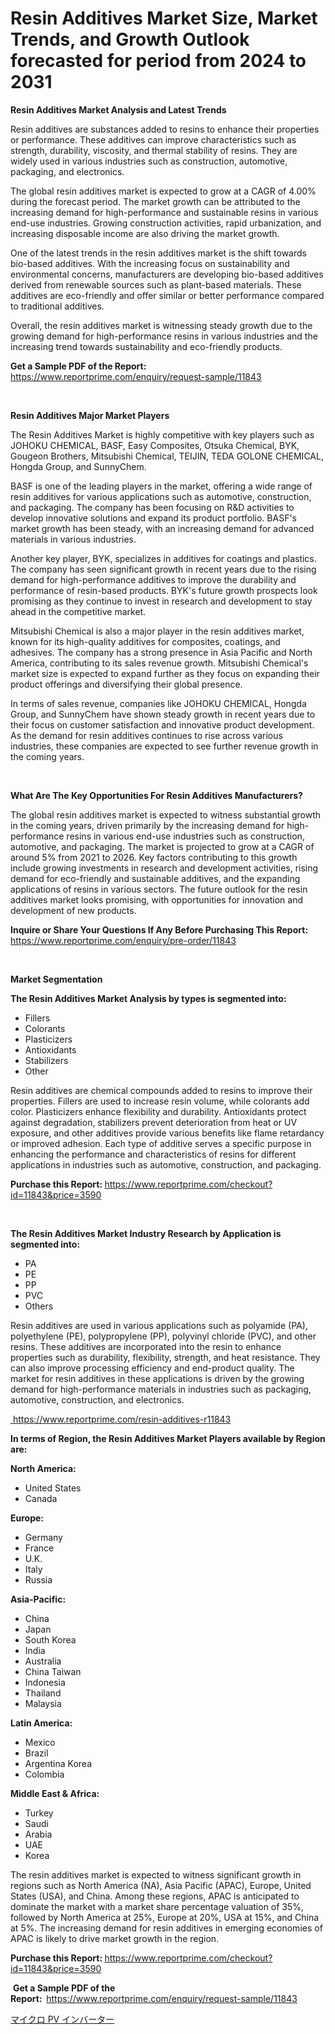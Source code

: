 <p><h1>Resin Additives Market Size, Market Trends, and Growth Outlook forecasted for period from 2024 to 2031</h1></p><p><strong>Resin Additives Market Analysis and Latest Trends</strong></p>
<p><p>Resin additives are substances added to resins to enhance their properties or performance. These additives can improve characteristics such as strength, durability, viscosity, and thermal stability of resins. They are widely used in various industries such as construction, automotive, packaging, and electronics.</p><p>The global resin additives market is expected to grow at a CAGR of 4.00% during the forecast period. The market growth can be attributed to the increasing demand for high-performance and sustainable resins in various end-use industries. Growing construction activities, rapid urbanization, and increasing disposable income are also driving the market growth.</p><p>One of the latest trends in the resin additives market is the shift towards bio-based additives. With the increasing focus on sustainability and environmental concerns, manufacturers are developing bio-based additives derived from renewable sources such as plant-based materials. These additives are eco-friendly and offer similar or better performance compared to traditional additives.</p><p>Overall, the resin additives market is witnessing steady growth due to the growing demand for high-performance resins in various industries and the increasing trend towards sustainability and eco-friendly products.</p></p>
<p><strong>Get a Sample PDF of the Report:&nbsp;</strong> <a href="https://www.reportprime.com/enquiry/request-sample/11843">https://www.reportprime.com/enquiry/request-sample/11843</a></p>
<p>&nbsp;</p>
<p><strong>Resin Additives Major Market Players</strong></p>
<p><p>The Resin Additives Market is highly competitive with key players such as JOHOKU CHEMICAL, BASF, Easy Composites, Otsuka Chemical, BYK, Gougeon Brothers, Mitsubishi Chemical, TEIJIN, TEDA GOLONE CHEMICAL, Hongda Group, and SunnyChem. </p><p>BASF is one of the leading players in the market, offering a wide range of resin additives for various applications such as automotive, construction, and packaging. The company has been focusing on R&D activities to develop innovative solutions and expand its product portfolio. BASF's market growth has been steady, with an increasing demand for advanced materials in various industries.</p><p>Another key player, BYK, specializes in additives for coatings and plastics. The company has seen significant growth in recent years due to the rising demand for high-performance additives to improve the durability and performance of resin-based products. BYK's future growth prospects look promising as they continue to invest in research and development to stay ahead in the competitive market.</p><p>Mitsubishi Chemical is also a major player in the resin additives market, known for its high-quality additives for composites, coatings, and adhesives. The company has a strong presence in Asia Pacific and North America, contributing to its sales revenue growth. Mitsubishi Chemical's market size is expected to expand further as they focus on expanding their product offerings and diversifying their global presence.</p><p>In terms of sales revenue, companies like JOHOKU CHEMICAL, Hongda Group, and SunnyChem have shown steady growth in recent years due to their focus on customer satisfaction and innovative product development. As the demand for resin additives continues to rise across various industries, these companies are expected to see further revenue growth in the coming years.</p></p>
<p>&nbsp;</p>
<p><strong>What Are The Key Opportunities For Resin Additives Manufacturers?</strong></p>
<p><p>The global resin additives market is expected to witness substantial growth in the coming years, driven primarily by the increasing demand for high-performance resins in various end-use industries such as construction, automotive, and packaging. The market is projected to grow at a CAGR of around 5% from 2021 to 2026. Key factors contributing to this growth include growing investments in research and development activities, rising demand for eco-friendly and sustainable additives, and the expanding applications of resins in various sectors. The future outlook for the resin additives market looks promising, with opportunities for innovation and development of new products.</p></p>
<p><strong>Inquire or Share Your Questions If Any Before Purchasing This Report:</strong> <a href="https://www.reportprime.com/enquiry/pre-order/11843">https://www.reportprime.com/enquiry/pre-order/11843</a></p>
<p>&nbsp;</p>
<p><strong>Market Segmentation</strong></p>
<p><strong>The Resin Additives Market Analysis by types is segmented into:</strong></p>
<p><ul><li>Fillers</li><li>Colorants</li><li>Plasticizers</li><li>Antioxidants</li><li>Stabilizers</li><li>Other</li></ul></p>
<p><p>Resin additives are chemical compounds added to resins to improve their properties. Fillers are used to increase resin volume, while colorants add color. Plasticizers enhance flexibility and durability. Antioxidants protect against degradation, stabilizers prevent deterioration from heat or UV exposure, and other additives provide various benefits like flame retardancy or improved adhesion. Each type of additive serves a specific purpose in enhancing the performance and characteristics of resins for different applications in industries such as automotive, construction, and packaging.</p></p>
<p><strong>Purchase this Report:&nbsp;</strong><a href="https://www.reportprime.com/checkout?id=11843&price=3590">https://www.reportprime.com/checkout?id=11843&price=3590</a></p>
<p>&nbsp;</p>
<p><strong>The Resin Additives Market Industry Research by Application is segmented into:</strong></p>
<p><ul><li>PA</li><li>PE</li><li>PP</li><li>PVC</li><li>Others</li></ul></p>
<p><p>Resin additives are used in various applications such as polyamide (PA), polyethylene (PE), polypropylene (PP), polyvinyl chloride (PVC), and other resins. These additives are incorporated into the resin to enhance properties such as durability, flexibility, strength, and heat resistance. They can also improve processing efficiency and end-product quality. The market for resin additives in these applications is driven by the growing demand for high-performance materials in industries such as packaging, automotive, construction, and electronics.</p></p>
<p><a href="https://www.reportprime.com/resin-additives-r11843">&nbsp;https://www.reportprime.com/resin-additives-r11843</a></p>
<p><strong>In terms of Region, the Resin Additives Market Players available by Region are:</strong></p>
<p>
    <p> <strong> North America: </strong>
        <ul>
            <li>United States</li>
            <li>Canada</li>
        </ul>
        </p> 
    <p> <strong> Europe: </strong>
        <ul>
            <li>Germany</li>
            <li>France</li>
            <li>U.K.</li>
            <li>Italy</li>
            <li>Russia</li>
        </ul>
        </p> 
    <p> <strong> Asia-Pacific: </strong>
        <ul>
            <li>China</li>
            <li>Japan</li>
            <li>South Korea</li>
            <li>India</li>
            <li>Australia</li>
            <li>China Taiwan</li>
            <li>Indonesia</li>
            <li>Thailand</li>
            <li>Malaysia</li>
        </ul>
        </p> 
    <p> <strong> Latin America: </strong>
        <ul>
            <li>Mexico</li>
            <li>Brazil</li>
            <li>Argentina Korea</li>
            <li>Colombia</li>
        </ul>
        </p> 
    <p> <strong> Middle East & Africa: </strong>
        <ul>
            <li>Turkey</li>
            <li>Saudi</li>
            <li>Arabia</li>
            <li>UAE</li>
            <li>Korea</li>
        </ul>
    </p>
    </p>
<p><p>The resin additives market is expected to witness significant growth in regions such as North America (NA), Asia Pacific (APAC), Europe, United States (USA), and China. Among these regions, APAC is anticipated to dominate the market with a market share percentage valuation of 35%, followed by North America at 25%, Europe at 20%, USA at 15%, and China at 5%. The increasing demand for resin additives in emerging economies of APAC is likely to drive market growth in the region.</p></p>
<p><strong>Purchase this Report: </strong><a href="https://www.reportprime.com/checkout?id=11843&price=3590">https://www.reportprime.com/checkout?id=11843&price=3590</a></p>
<p>&nbsp;<strong>Get a Sample PDF of the Report:&nbsp;&nbsp;</strong><a href="https://www.reportprime.com/enquiry/request-sample/11843">https://www.reportprime.com/enquiry/request-sample/11843</a></p>
<p><strong></strong></p>
<p><p><a href="https://github.com/oqxogxyvqe90775/Market-Research-Report-List-2/blob/main/302319869612.md">マイクロ PV インバーター</a></p></p>